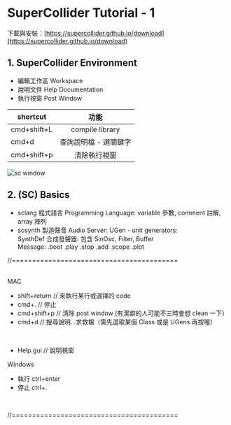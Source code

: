 
# SuperCollider Tutorial - 1

下載與安裝：[https://supercollider.github.io/download](https://supercollider.github.io/download)

## 1. SuperCollider Environment 
- 編輯工作區 Workspace
- 說明文件 Help Documentation
- 執行視窗 Post Window

| shortcut          | 功能           |  
| ----------------- |:--------------:| 
| cmd+shift+L       | compile library | 
| cmd+d             | 查詢說明檔 - 選關鍵字 |  
| cmd+shift+p       | 清除執行視窗 |  


![sc window](http://2.bp.blogspot.com/-SgA8B9YKk5s/VKwWNWlDONI/AAAAAAAAEMo/LR88wLwBVxs/s480/scwin.jpg)


## 2. (SC) Basics <br>
- sclang 程式語言 Programming Language: variable 參數, comment 註解, array 陣列    
- scsynth 製造聲音 Audio Server: 
    UGen - unit generators: \
    SynthDef 合成發聲器: 包含 SinOsc, Filter, Buffer \
    Message: .boot .play .stop .add .scope .plot 


//=========================================









<br>MAC

- shift+return //  來執行某行或選擇的 code  
- cmd+. //  停止
- cmd+shift+p // 清除 post window (有潔癖的人可能不三時會想 clean 一下）
- cmd+d // 搜尋說明...求救檔（需先選取某個 Class 或是 UGens 再按喔）

<br>

- Help.gui // 說明視窗

Windows 

- 執行 ctrl+enter 
- 停止 ctrl+. 
<br>

//=========================================
